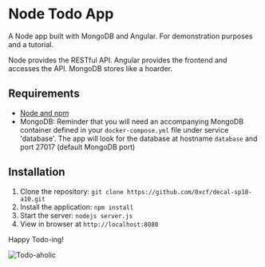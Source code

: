 # Node Todo App

A Node app built with MongoDB and Angular. For demonstration purposes and a tutorial.

Node provides the RESTful API. Angular provides the frontend and accesses the API. MongoDB stores like a hoarder.

## Requirements

- [Node and npm](http://nodejs.org)
- MongoDB: Reminder that you will need an accompanying MongoDB container defined in your `docker-compose.yml` file under service 'database'.
The app will look for the database at hostname `database` and port 27017 (default MongoDB port)

## Installation

1. Clone the repository: `git clone https://github.com/0xcf/decal-sp18-a10.git`
2. Install the application: `npm install`
3. Start the server: `nodejs server.js`
4. View in browser at `http://localhost:8080`


Happy Todo-ing!

![Todo-aholic](http://i.imgur.com/ikyqgrn.png)
